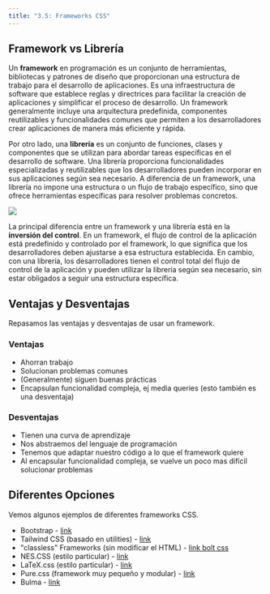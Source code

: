 ```yaml
---
title: "3.5: Frameworks CSS"
---
```


## Framework vs Librería

Un **framework** en programación es un conjunto de herramientas, bibliotecas y patrones de diseño que proporcionan una estructura de trabajo para el desarrollo de aplicaciones. Es una infraestructura de software que establece reglas y directrices para facilitar la creación de aplicaciones y simplificar el proceso de desarrollo. Un framework generalmente incluye una arquitectura predefinida, componentes reutilizables y funcionalidades comunes que permiten a los desarrolladores crear aplicaciones de manera más eficiente y rápida.

Por otro lado, una **librería** es un conjunto de funciones, clases y componentes que se utilizan para abordar tareas específicas en el desarrollo de software. Una librería proporciona funcionalidades especializadas y reutilizables que los desarrolladores pueden incorporar en sus aplicaciones según sea necesario. A diferencia de un framework, una librería no impone una estructura o un flujo de trabajo específico, sino que ofrece herramientas específicas para resolver problemas concretos.

![](/img/framework-librería.jpg)

La principal diferencia entre un framework y una librería está en la **inversión del control**. En un framework, el flujo de control de la aplicación está predefinido y controlado por el framework, lo que significa que los desarrolladores deben ajustarse a esa estructura establecida. En cambio, con una librería, los desarrolladores tienen el control total del flujo de control de la aplicación y pueden utilizar la librería según sea necesario, sin estar obligados a seguir una estructura específica.

## Ventajas y Desventajas

Repasamos las ventajas y desventajas de usar un framework.

### Ventajas

- Ahorran trabajo
- Solucionan problemas comunes
- (Generalmente) siguen buenas prácticas
- Encapsulan funcionalidad compleja, ej media queries (esto también es una desventaja)

### Desventajas

- Tienen una curva de aprendizaje
- Nos abstraemos del lenguaje de programación
- Tenemos que adaptar nuestro código a lo que el framework quiere
- Al encapsular funcionalidad compleja, se vuelve un poco mas difícil solucionar problemas

## Diferentes Opciones

Vemos algunos ejemplos de diferentes frameworks CSS.

- Bootstrap  - [link](https://getbootstrap.com/)
- Tailwind CSS (basado en utilities) - [link](https://tailwindcss.com/)
- "classless" Frameworks (sin modificar el HTML) - [link bolt css](https://boltcss.com/)
- NES.CSS (estilo particular) - [link](https://nostalgic-css.github.io/NES.css/)
- LaTeX.css (estilo particular) - [link](https://latex.vercel.app/)
- Pure.css (framework muy pequeño y modular) - [link](https://purecss.io/)
- Bulma - [link](https://bulma.io/)